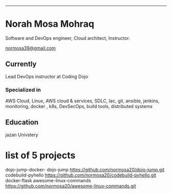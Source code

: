 ---
# Norah Mosa Mohraq
Software and DevOps engineer, Cloud architect, Instructor.

<div id="webaddress">
<a href="normosa39@gmail.com">normosa39@gmail.com</a>

</div>


## Currently

Lead DevOps instructor at Coding Dojo

### Specialized in

AWS Cloud, Linux, AWS cloud & services, SDLC, Iac, git, ansible, jenkins, monitoring, docker , k8s, DevSecOps, build tools, distributed systems



## Education

jazan Univstery
# list of 5 projects
dojo-jump-docker-
dojo-jump https://github.com/normosa20/dojo-jump.git
codebuild-pyhello https://github.com/normosa20/codebuild-pyhello.git
docker-flask
awesome-linux-commands https://github.com/normosa20/awesome-linux-commands.git